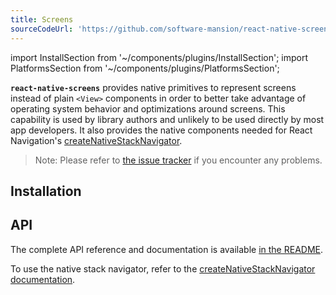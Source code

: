 ```yaml
---
title: Screens
sourceCodeUrl: 'https://github.com/software-mansion/react-native-screens'
---
```


import InstallSection from '~/components/plugins/InstallSection';
import PlatformsSection from '~/components/plugins/PlatformsSection';

**`react-native-screens`** provides native primitives to represent screens instead of plain `<View>` components in order to better take advantage of operating system behavior and optimizations around screens. This capability is used by library authors and unlikely to be used directly by most app developers. It also provides the native components needed for React Navigation's [createNativeStackNavigator](https://reactnavigation.org/docs/native-stack-navigator).

> Note: Please refer to [the issue tracker](https://github.com/software-mansion/react-native-screens/issues) if you encounter any problems.

<PlatformsSection android emulator ios simulator web />

## Installation

<InstallSection packageName="react-native-screens" href="https://github.com/software-mansion/react-native-screens" />

## API

The complete API reference and documentation is available [in the README](https://github.com/software-mansion/react-native-screens).

To use the native stack navigator, refer to the [createNativeStackNavigator documentation](https://reactnavigation.org/docs/native-stack-navigator).
